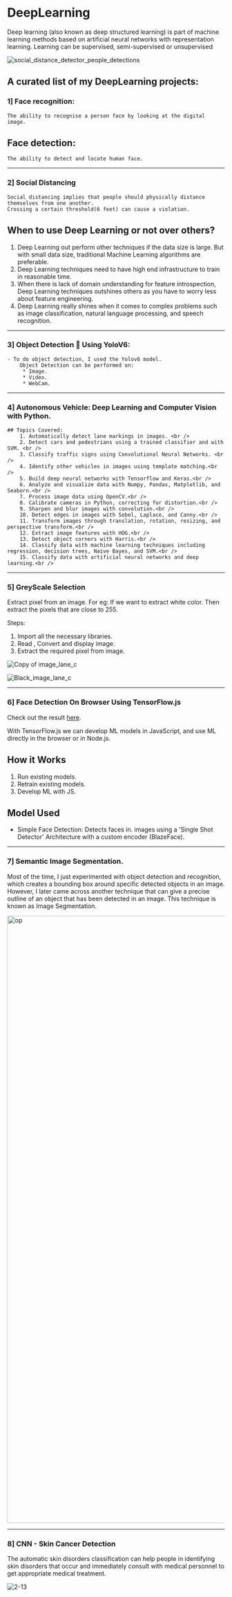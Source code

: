 # DeepLearning
Deep learning (also known as deep structured learning) is part of machine learning methods based on artificial neural networks with representation learning. Learning can be supervised, semi-supervised or unsupervised


![social_distance_detector_people_detections](https://user-images.githubusercontent.com/58945964/115157576-a40b5a00-a04f-11eb-9ecd-8f0be5a1d448.jpg)

## A curated list of my DeepLearning projects: 

### 1] Face recognition:
    The ability to recognise a person face by looking at the digital image.

## Face detection:
    The ability to detect and locate human face.

---

### 2] Social Distancing
    Social distancing implies that people should physically distance themselves from one another. 
    Crossing a certain threshold(6 feet) can cause a violation.

## When to use Deep Learning or not over others?
1. Deep Learning out perform other techniques if the data size is large. But with small data size, traditional Machine Learning algorithms are preferable.
2. Deep Learning techniques need to have high end infrastructure to train in reasonable time.
3. When there is lack of domain understanding for feature introspection, Deep Learning techniques outshines others as you have to worry less about feature engineering.
4. Deep Learning really shines when it comes to complex problems such as image classification, natural language processing, and speech recognition.

---

### 3] Object Detection 🔎 Using YoloV6:
    - To do object detection, I used the Yolov6 model.
        Object Detection can be performed on:
         * Image.
         * Video.
         * WebCam.
---

### 4] Autonomous Vehicle: Deep Learning and Computer Vision with Python.   
    ## Topics Covered: 
        1. Automatically detect lane markings in images. <br />
        2. Detect cars and pedestrians using a trained classifier and with SVM. <br />
        3. Classify traffic signs using Convolutional Neural Networks. <br />
        4. Identify other vehicles in images using template matching.<br />
        5. Build deep neural networks with Tensorflow and Keras.<br />
        6. Analyze and visualize data with Numpy, Pandas, Matplotlib, and Seaborn.<br />
        7. Process image data using OpenCV.<br />
        8. Calibrate cameras in Python, correcting for distortion.<br />
        9. Sharpen and blur images with convolution.<br />
        10. Detect edges in images with Sobel, Laplace, and Canny.<br />
        11. Transform images through translation, rotation, resizing, and perspective transform.<br />
        12. Extract image features with HOG.<br />
        13. Detect object corners with Harris.<br />
        14. Classify data with machine learning techniques including regression, decision trees, Naive Bayes, and SVM.<br />
        15. Classify data with artificial neural networks and deep learning.<br />

---
### 5] GreyScale Selection

Extract pixel from an image. For eg: If we want to extract white color. Then extract the pixels that are close to 255.

Steps:
  1. Import all the necessary libraries.
  2. Read , Convert and display image.
  3. Extract the required pixel from image.

![Copy of image_lane_c](https://github.com/RATHOD-SHUBHAM/DeepLearning/assets/58945964/e2c93692-b2b4-4de2-a127-85e0ec3b9e68)

![Black_image_lane_c](https://github.com/RATHOD-SHUBHAM/DeepLearning/assets/58945964/33bc02d9-0d28-454d-828a-d882ac33c04c)

---

### 6] Face Detection On Browser Using TensorFlow.js

Check out the result [here](https://youtu.be/O62iUMlP_Jc).

With TensorFlow.js we can develop ML models in JavaScript, and use ML directly in the browser or in Node.js.

## How it Works
  1. Run existing models.
  2. Retrain existing models.
  3. Develop ML with JS.

## Model Used
 * Simple Face Detection: Detects faces in. images using a 'Single Shot Detector' Architecture with a custom encoder (BlazeFace).

---

### 7] Semantic Image Segmentation.

Most of the time, I just experimented with object detection and recognition, which creates a bounding box around specific detected objects in an image. 
However, I later came across another technique that can give a precise outline of an object that has been detected in an image. 
This technique is known as Image Segmentation.

<img width="1405" alt="op" src="https://user-images.githubusercontent.com/58945964/175862689-8c65a87d-ab32-43f4-a6fa-5b35cda072e2.png">

---

### 8] CNN - Skin Cancer Detection

The automatic skin disorders classification can help people in identifying skin disorders that occur and immediately consult with medical personnel to get appropriate medical treatment. 

![2-13](https://github.com/RATHOD-SHUBHAM/DeepLearning/assets/58945964/dea2cf5d-ff07-4788-b9d1-8a7308dc3fbd)
